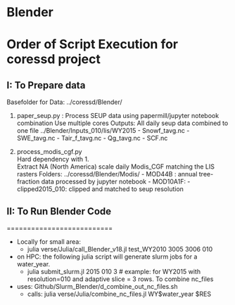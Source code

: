 # Blender
Order of Script Execution for coressd project
=============================================   
## I: To Prepare data  
Basefolder for Data: ../coressd/Blender/  

1. paper_seup.py : Process SEUP data using papermill/jupyter notebook combination
    Use multiple cores
    Outputs: All daily seup data combined to one file
        ../Blender/Inputs_010/lis/WY2015
        - Snowf_tavg.nc
        - SWE_tavg.nc
        - Tair_f_tavg.nc
        - Qg_tavg.nc
        - SCF.nc

2. process_modis_cgf.py  
    Hard dependency with 1.  
    Extract NA (North America) scale daily Modis_CGF matching the LIS rasters
    Folders: ../coressd/Blender/Modis/
        - MOD44B : annual tree-fraction data processed by jupyter notebook
        - MOD10A1F:
            - clipped2015_010: clipped and matched to seup resolution

## II: To Run Blender Code
==========================  
- Locally for small area: 
    - julia verse/Julia/call_Blender_v18.jl test_WY2010 3005 3006 010  
- on HPC: the following julia script will generate slurm jobs for a water_year.  
    - julia submit_slurm.jl 2015 010 3  # example: for WY2015 with resolution=010 and adaptive slice = 3 rows.
To combine nc_files
- uses:  Github/Slurm_Blender/d_combine_out_nc_files.sh  
    - calls: julia verse/Julia/combine_nc_files.jl WY$water_year $RES
